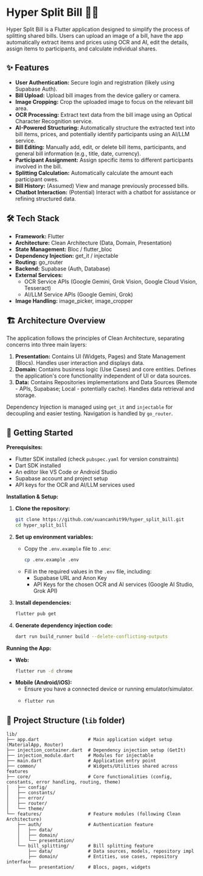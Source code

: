 # Hyper Split Bill 🧾💸

Hyper Split Bill is a Flutter application designed to simplify the process of splitting shared bills. Users can upload an image of a bill, have the app automatically extract items and prices using OCR and AI, edit the details, assign items to participants, and calculate individual shares.

## ✨ Features

*   **User Authentication:** Secure login and registration (likely using Supabase Auth).
*   **Bill Upload:** Upload bill images from the device gallery or camera.
*   **Image Cropping:** Crop the uploaded image to focus on the relevant bill area.
*   **OCR Processing:** Extract text data from the bill image using an Optical Character Recognition service.
*   **AI-Powered Structuring:** Automatically structure the extracted text into bill items, prices, and potentially identify participants using an AI/LLM service.
*   **Bill Editing:** Manually add, edit, or delete bill items, participants, and general bill information (e.g., title, date, currency).
*   **Participant Assignment:** Assign specific items to different participants involved in the bill.
*   **Splitting Calculation:** Automatically calculate the amount each participant owes.
*   **Bill History:** (Assumed) View and manage previously processed bills.
*   **Chatbot Interaction:** (Potential) Interact with a chatbot for assistance or refining structured data.

## 🛠️ Tech Stack

*   **Framework:** Flutter
*   **Architecture:** Clean Architecture (Data, Domain, Presentation)
*   **State Management:** Bloc / flutter_bloc
*   **Dependency Injection:** get_it / injectable
*   **Routing:** go_router
*   **Backend:** Supabase (Auth, Database)
*   **External Services:**
    *   OCR Service APIs (Google Gemini, Grok Vision, Google Cloud Vision, Tesseract)
    *   AI/LLM Service APIs (Google Gemini, Grok)
*   **Image Handling:** image_picker, image_cropper

## 🏗️ Architecture Overview

The application follows the principles of Clean Architecture, separating concerns into three main layers:

1.  **Presentation:** Contains UI (Widgets, Pages) and State Management (Blocs). Handles user interaction and displays data.
2.  **Domain:** Contains business logic (Use Cases) and core entities. Defines the application's core functionality independent of UI or data sources.
3.  **Data:** Contains Repositories implementations and Data Sources (Remote - APIs, Supabase; Local - potentially cache). Handles data retrieval and storage.

Dependency Injection is managed using `get_it` and `injectable` for decoupling and easier testing. Navigation is handled by `go_router`.

## 🚀 Getting Started

**Prerequisites:**

*   Flutter SDK installed (check `pubspec.yaml` for version constraints)
*   Dart SDK installed
*   An editor like VS Code or Android Studio
*   Supabase account and project setup
*   API keys for the OCR and AI/LLM services used

**Installation & Setup:**

1.  **Clone the repository:**
    ```bash
    git clone https://github.com/xuancanhit99/hyper_split_bill.git
    cd hyper_split_bill
    ```
2.  **Set up environment variables:**
    *   Copy the `.env.example` file to `.env`:
        ```bash
        cp .env.example .env
        ```
    *   Fill in the required values in the `.env` file, including:
        *   Supabase URL and Anon Key
        *   API Keys for the chosen OCR and AI services (Google AI Studio, Grok API)

3.  **Install dependencies:**
    ```bash
    flutter pub get
    ```
4.  **Generate dependency injection code:**
    ```bash
    dart run build_runner build --delete-conflicting-outputs
    ```

**Running the App:**

*   **Web:**
    ```bash
    flutter run -d chrome
    ```
*   **Mobile (Android/iOS):**
    *   Ensure you have a connected device or running emulator/simulator.
    *   ```bash
        flutter run
        ```

## 📁 Project Structure (`lib` folder)

```
lib/
├── app.dart                  # Main application widget setup (MaterialApp, Router)
├── injection_container.dart  # Dependency injection setup (GetIt)
├── injection_module.dart     # Modules for injectable
├── main.dart                 # Application entry point
├── common/                   # Widgets/Utilities shared across features
├── core/                     # Core functionalities (config, constants, error handling, routing, theme)
│   ├── config/
│   ├── constants/
│   ├── error/
│   ├── router/
│   └── theme/
└── features/                 # Feature modules (following Clean Architecture)
    ├── auth/                 # Authentication feature
    │   ├── data/
    │   ├── domain/
    │   └── presentation/
    └── bill_splitting/       # Bill splitting feature
        ├── data/             # Data sources, models, repository impl
        ├── domain/           # Entities, use cases, repository interface
        └── presentation/     # Blocs, pages, widgets
